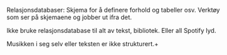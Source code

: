 Relasjonsdatabaser: Skjema for å definere forhold og tabeller osv.
Verktøy som ser på skjemaene og jobber ut ifra det.

Ikke bruke relasjonsdatabase til alt av tekst, bibliotek.
Eller all Spotify lyd.

Musikken i seg selv eller teksten er ikke strukturert.+